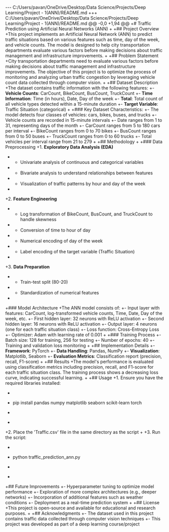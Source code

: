 --- C:/Users/pavan/OneDrive/Desktop/Data Science/Projects/Deep Learning/Project - 1(ANN)/README.md
+++ C:/Users/pavan/OneDrive/Desktop/Data Science/Projects/Deep Learning/Project - 1(ANN)/README.md
@@ -0,0 +1,94 @@
+# Traffic Prediction using Artificial Neural Networks (ANN)
+
+## Project Overview
+This project implements an Artificial Neural Network (ANN) to predict traffic situations based on various features such as time, day of the week, and vehicle counts. The model is designed to help city transportation departments evaluate various factors before making decisions about traffic management and infrastructure improvements.
+
+## Problem Statement
+City transportation departments need to evaluate various factors before making decisions about traffic management and infrastructure improvements. The objective of this project is to optimize the process of monitoring and analyzing urban traffic congestion by leveraging vehicle count data collected through computer vision.
+
+## Dataset Description
+The dataset contains traffic information with the following features:
+- **Vehicle Counts**: CarCount, BikeCount, BusCount, TruckCount
+- **Time Information**: Time (in hours), Date, Day of the week
+- **Total**: Total count of all vehicle types detected within a 15-minute duration
+- **Target Variable**: Traffic Situation (categorical)
+
+### Key Dataset Characteristics:
+- The model detects four classes of vehicles: cars, bikes, buses, and trucks
+- Vehicle counts are recorded in 15-minute intervals
+- Date ranges from 1 to 31, representing days of the month
+- CarCount ranges from 5 to 180 cars per interval
+- BikeCount ranges from 0 to 70 bikes
+- BusCount ranges from 0 to 50 buses
+- TruckCount ranges from 0 to 60 trucks
+- Total vehicles per interval range from 21 to 279
+
+## Methodology
+
+### Data Preprocessing
+1. **Exploratory Data Analysis (EDA)**
+   - Univariate analysis of continuous and categorical variables
+   - Bivariate analysis to understand relationships between features
+   - Visualization of traffic patterns by hour and day of the week
+
+2. **Feature Engineering**
+   - Log transformation of BikeCount, BusCount, and TruckCount to handle skewness
+   - Conversion of time to hour of day
+   - Numerical encoding of day of the week
+   - Label encoding of the target variable (Traffic Situation)
+
+3. **Data Preparation**
+   - Train-test split (80-20)
+   - Standardization of numerical features
+
+### Model Architecture
+The ANN model consists of:
+- Input layer with features: CarCount, log-transformed vehicle counts, Time, Date, Day of the week, etc.
+- First hidden layer: 32 neurons with ReLU activation
+- Second hidden layer: 16 neurons with ReLU activation
+- Output layer: 4 neurons (one for each traffic situation class)
+- Loss function: Cross-Entropy Loss
+- Optimizer: Adam with learning rate of 0.001
+
+### Training Process
+- Batch size: 128 for training, 256 for testing
+- Number of epochs: 40
+- Training and validation loss monitoring
+
+## Implementation Details
+- **Framework**: PyTorch
+- **Data Handling**: Pandas, NumPy
+- **Visualization**: Matplotlib, Seaborn
+- **Evaluation Metrics**: Classification report (precision, recall, F1-score)
+
+## Results
+The model's performance is evaluated using classification metrics including precision, recall, and F1-score for each traffic situation class. The training process shows a decreasing loss curve, indicating successful learning.
+
+## Usage
+1. Ensure you have the required libraries installed:
+   ```
+   pip install pandas numpy matplotlib seaborn scikit-learn torch
+   ```
+
+2. Place the 'Traffic.csv' file in the same directory as the script
+
+3. Run the script:
+   ```
+   python traffic_prediction_ann.py
+   ```
+
+## Future Improvements
+- Hyperparameter tuning to optimize model performance
+- Exploration of more complex architectures (e.g., deeper networks)
+- Incorporation of additional features such as weather conditions
+- Deployment as a real-time prediction system
+
+## License
+This project is open-source and available for educational and research purposes.
+
+## Acknowledgments
+- The dataset used in this project contains traffic data collected through computer vision techniques
+- This project was developed as part of a deep learning course/project